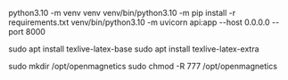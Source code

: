 python3.10 -m venv venv
venv/bin/python3.10 -m pip install -r requirements.txt
venv/bin/python3.10 -m uvicorn api:app --host 0.0.0.0 --port 8000

sudo apt install texlive-latex-base
sudo apt install texlive-latex-extra

sudo mkdir /opt/openmagnetics
sudo chmod -R 777 /opt/openmagnetics
